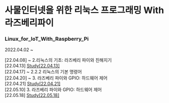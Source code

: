 # 사물인터넷을 위한 리눅스 프로그래밍 With 라즈베리파이

### Linux_for_IoT_With_Raspberry_Pi  

2022.04.02 ~  

[22.04.08] ~ 2.리눅스의 기초: 라즈베리 파이와 친해지기  
[22.04.13] <a href="https://www.notion.so/Study-22-04-13-3661bcfc9da2411a906fa1333c7b6139" target="_blank">Study[22.04.13]</a>   
[22.04.17] ~ 2.2.2 리눅스의 기본 명령어  
[22.04.20] ~ 3. 라즈베리 파이와 GPIO: 하드웨어 제어  
[22.04.21] <a href="https://www.notion.so/Study-22-04-21-16ad1a7214234d33a969b66f2f91b738" target="_blank">Study[22.04.21]</a>   
[22.05.10] 3. 라즈베리 파이와 GPIO: 하드웨어 제어  
[22.05.18] <a href="https://www.notion.so/Study-22-05-18-2dee6806840f440eadff124175628c80" target="_blank">Study[22.05.18]</a>  
   
